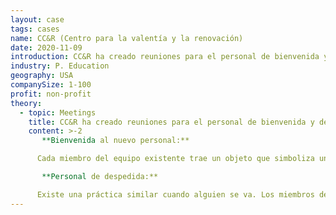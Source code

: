 ```yaml
---
layout: case
tags: cases
name: CC&R (Centro para la valentía y la renovación)
date: 2020-11-09
introduction: CC&R ha creado reuniones para el personal de bienvenida y despedida.
industry: P. Education
geography: USA
companySize: 1-100
profit: non-profit
theory:
  - topic: Meetings
    title: CC&R ha creado reuniones para el personal de bienvenida y despedida.
    content: >-2
       **Bienvenida al nuevo personal:** 

      Cada miembro del equipo existente trae un objeto que simboliza un deseo para su nuevo colega. Lo presentan y comparten su deseo. Esto celebra al recién llegado y lo hace sentir bienvenido. También sirve a los miembros del equipo existentes. Ellos también se conocen a un nivel más profundo.

       **Personal de despedida:** 

      Existe una práctica similar cuando alguien se va. Los miembros del equipo se unen a una comida con el colega que se va. Todos preparan una historia personal sobre esa persona y la organización. Las historias celebran a la persona que se va. Pero nuevamente, revelan tanto sobre el narrador.
---
```

